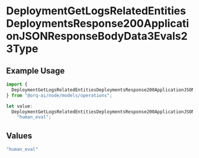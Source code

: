 # DeploymentGetLogsRelatedEntitiesDeploymentsResponse200ApplicationJSONResponseBodyData3Evals23Type

## Example Usage

```typescript
import {
  DeploymentGetLogsRelatedEntitiesDeploymentsResponse200ApplicationJSONResponseBodyData3Evals23Type,
} from "@orq-ai/node/models/operations";

let value:
  DeploymentGetLogsRelatedEntitiesDeploymentsResponse200ApplicationJSONResponseBodyData3Evals23Type =
    "human_eval";
```

## Values

```typescript
"human_eval"
```